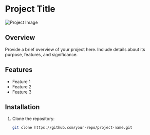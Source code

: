 # Project Title

![Project Image](./path-to-your-image.jpg)

## Overview

Provide a brief overview of your project here. Include details about its purpose, features, and significance.

## Features

- Feature 1
- Feature 2
- Feature 3

## Installation

1. Clone the repository:
   ```bash
   git clone https://github.com/your-repo/project-name.git
